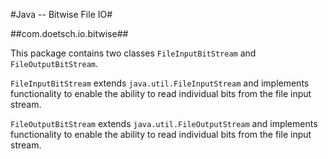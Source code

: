 #Java -- Bitwise File IO#

##com.doetsch.io.bitwise##

This package contains two classes `FileInputBitStream` and `FileOutputBitStream`.

`FileInputBitStream` extends `java.util.FileInputStream` and implements functionality to enable the ability to read
individual bits from the file input stream.

`FileOutputBitStream` extends `java.util.FileOutputStream` and implements functionality to enable the ability to read individual bits from the file input stream.
